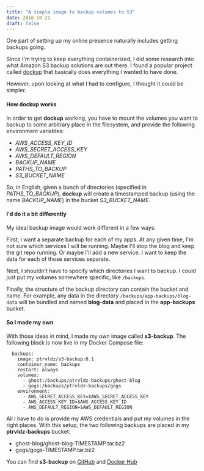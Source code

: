 ```yaml
---
title: "A simple image to backup volumes to S3"
date: 2016-10-21
draft: false
---
```

One part of setting up my online presence naturally includes getting backups going.

Since I'm trying to keep everything containerized, I did some research into what Amazon S3 backup solutions are out there. I found a popular project called [dockup](https://github.com/tutumcloud/dockup) that basically does everything I wanted to have done.

However, upon looking at what I had to configure, I thought it could be simpler.

#### How dockup works

In order to get **dockup** working, you have to mount the volumes you want to backup to some arbitrary place in the filesystem, and provide the following environment variables:

- *AWS\_ACCESS\_KEY\_ID*
- *AWS\_SECRET\_ACCESS\_KEY*
- *AWS\_DEFAULT\_REGION*
- *BACKUP\_NAME*
- *PATHS\_TO\_BACKUP*
- *S3\_BUCKET\_NAME*

So, in English, given a bunch of directories (specified in *PATHS\_TO\_BACKUP*), **dockup** will create a timestamped backup (using the name *BACKUP\_NAME*) in the bucket *S3\_BUCKET\_NAME*.

#### I'd do it a bit differently

My ideal backup image would work different in a few ways.

First, I want a separate backup for each of my apps. At any given time, I'm not sure which services I will be running. Maybe I'll stop the blog and keep the git repo running. Or maybe I'll add a new service. I want to keep the data for each of those services separate.

Next, I shouldn't have to specify which directories I want to backup. I could just put my volumes somewhere specific, like ```/backups```.

Finally, the structure of the backup directory can contain the bucket and name. For example, any data in the directory ```/backups/app-backups/blog-data``` will be bundled and named **blog-data** and placed in the **app-backups** bucket.


#### So I made my own

With those ideas in mind, I made my own image called **s3-backup**. The following block is now live in my Docker Compose file:

```
  backups:
    image: ptrvldz/s3-backup:0.1
    container_name: backups
    restart: always
    volumes:
      - ghost:/backups/ptrvldz-backups/ghost-blog
      - gogs:/backups/ptrvldz-backups/gogs
    environment:
      - AWS_SECRET_ACCESS_KEY=$AWS_SECRET_ACCESS_KEY
      - AWS_ACCESS_KEY_ID=$AWS_ACCESS_KEY_ID
      - AWS_DEFAULT_REGION=$AWS_DEFAULT_REGION

```

All I have to do is provide my AWS credentials and put my volumes in the right places. With this setup, the two following backups are placed in my **ptrvldz-backups** bucket: 

- ghost-blog/ghost-blog-TIMESTAMP.tar.bz2
- gogs/gogs-TIMESTAMP.tar.bz2

You can find **s3-backup** on [GitHub](https://github.com/azlyth/docker-s3-backup) and [Docker Hub](https://hub.docker.com/r/ptrvldz/s3-backup/)
